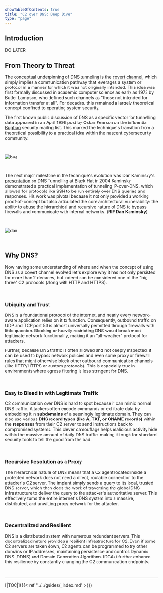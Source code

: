 ```yaml
---
showTableOfContents: true
title: "C2 over DNS: Deep Dive"
type: "page"
---
```



## Introduction
DO LATER


## From Theory to Threat

The conceptual underpinning of DNS tunneling is the [covert channel](https://en.wikipedia.org/wiki/Covert_channel), 
which simply implies a communication pathway that leverages a system or protocol in a manner for which it was not originally intended. This idea was first formally discussed in academic computer science as early as 1973 by Butler Lampson, who defined such channels as "those not intended for information transfer at all". For decades, this remained a largely theoretical concept confined to operating system security.

The first known public discussion of DNS as a specific vector for tunnelling data appeared in an April 1998 post by 
Oskar Pearson on the influential [Bugtraq](https://seclists.org/bugtraq/) security mailing list. 
This marked the technique's transition from a theoretical possibility to a practical idea within the nascent cybersecurity community.

<br>

![bug](../img/dns/bugtraq.webp)

<br>

The next major milestone in the technique's evolution was Dan Kaminsky's [presentation](https://www.youtube.com/watch?v=Feu6gcUf7NA) on DNS Tunnelling at Black Hat in 2004
Kaminsky demonstrated a practical implementation of tunneling IP-over-DNS, which allowed for protocols like SSH to be run entirely over DNS queries and responses. His work was pivotal because it not only provided a working proof-of-concept but also articulated the core architectural vulnerability: the ability to abuse the hierarchical and recursive nature of DNS to bypass firewalls and communicate with internal networks. (**RIP Dan Kaminsky**)

<br>

![dan](../img/dns/dan.jpg)

<br>

## Why DNS?
Now having some understanding of where and when the concept of using DNS as a covert channel evolved let's explore why it has not only persisted for more than 2 decades, but indeed can be considered one of the "big three" C2 protocols (along with HTTP and HTTPS).

<br>

### Ubiquity and Trust
DNS is a foundational protocol of the internet, and nearly every network-aware application relies on it to function. Consequently, outbound traffic on UDP and TCP port 53 is almost universally permitted through firewalls with little question. Blocking or heavily restricting DNS would break most legitimate network functionality, making it an "all-weather" protocol for attackers.

Further, because DNS traffic is often allowed and not deeply inspected, it can be used to bypass network policies and even some proxy or firewall rules that might otherwise block other outbound communication channels (like HTTP/HTTPS or custom protocols). This is especially true in environments where egress filtering is less stringent for DNS.

<br>

### Easy to Blend in with Legitimate Traffic
C2 communication over DNS is hard to spot because it can mimic normal DNS traffic. Attackers often encode commands or exfiltrate data by embedding it in **subdomains** of a seemingly legitimate domain. They can also use various **DNS record types (like A, TXT, or CNAME records)** within the **responses** from their C2 server to send instructions back to compromised systems. This clever camouflage helps malicious activity hide within the massive amount of daily DNS traffic, making it tough for standard security tools to tell the good from the bad.

<br>

### Recursive Resolution as a Proxy
The hierarchical nature of DNS means that a C2 agent located inside a protected network does not need a direct, routable connection to the attacker's C2 server. The implant simply sends a query to its local, trusted DNS server, which then does the work of traversing the global DNS infrastructure to deliver the query to the attacker's authoritative server. This effectively turns the entire internet's DNS system into a massive, distributed, and unwitting proxy network for the attacker.

<br>

### Decentralized and Resilient
DNS is a distributed system with numerous redundant servers. This decentralized nature provides a resilient infrastructure for C2. Even if some C2 servers are taken down, C2 agents can be programmed to try other domains or IP addresses, maintaining persistence and control. Dynamic DNS (DDNS) and Domain Generation Algorithms (DGAs) further enhance this resilience by constantly changing the C2 communication endpoints.

<br>







---
[|TOC|]({{< ref "../../guides/_index.md" >}})

